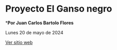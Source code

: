 # Proyecto El Ganso negro

***Por Juan Carlos Bartolo Flores**

Lunes 20 de mayo de 2024

<a href="https://juancarlosbartoloflores.github.io/Ganso_negro_2024_ICO/"
target="_blank">Ver sitio web</a>